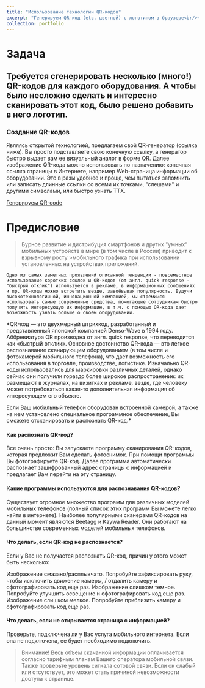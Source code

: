 ```yaml
---
title: "Использование технологии QR-кодов"
excerpt: "Генерируем QR-код (etc. цветной) с логотипом в браузере<br/><img src='/images/qr-code.png'>"
collection: portfolio
---
```


# Задача

## Требуется сгенерировать несколько (много!) QR-кодов для каждого оборудования. А чтобы было несложно сделать и интересно сканировать этот код, было решено добавить в него логотип. 

### Создание QR-кодов 

Являясь открытой технологией, предлагаем свой QR-генератор (ссылка ниже). Вы просто подставляете свою конечную ссылку, а генератор быстро выдает вам ее визуальный аналог в форме QR. Далее изображение QR-кода можно использовать по назначению: конечная ссылка страницы в Интернете, например Web-страница информации об оборудовании. Это в разы удобнее и проще, чем пытаться запомнить или записать длинные ссылки со всеми их точками, "слешами" и другими символами, или быстро узнать ТТХ. 

[Генерируем QR-code](https://rubmu.github.io/qrcode "QR код")

Предисловие
======

>Бурное развитие и дистрибуция смартфонов и других "умных" мобильных устройств в мире (в том числе в России) приводит к взрывному росту >мобильного трафика при использовании установленных на устройствах приложений.

`Одно из самых заметных проявлений описанной тенденции - повсеместное использование коротких ссылок и QR-кодов (от англ. quick response - "быстрый отклик") используется в рекламе, в информационных сообщениях и пр. QR-коды можно встретить везде, завоёвывая популярность. Будучи высокотехнологичной, инновационной компанией, мы стремимся использовать самые современные средства, помогающие сотрудникам быстро получить интересующую их информацию, в т.ч. с помощью QR-кода дает возможность узнать больше о своем оборудовании.`

*QR-код — это двухмерный штрихкод, разработанный и представленный японской компанией Denso-Wave в 1994 году. Аббревиатура QR производна от англ. quick response, что переводится как «быстрый отклик». Основное достоинство QR-кода — это легкое распознавание сканирующим оборудованием (в том числе и фотокамерой мобильного телефона), что дает возможность его использования в торговле, производстве, логистике. Изначально QR-коды использовались для маркировки различных деталей, однако сейчас они получили гораздо более широкое распространение: их размещают в журналах, на визитках и рекламе, везде, где человеку может потребоваться какая-то дополнительная информация об интересующем его объекте.

Если Ваш мобильный телефон оборудован встроенной камерой, а также на нем установлено специальное программное обеспечение, Вы сможете отсканировать и распознать QR-код.*

#### Как распознать QR-код?

Все очень просто: Вы запускаете программу сканирования QR-кодов, которая предложит Вам сделать фотоснимок. При помощи программы Вы фотографируете QR-код. Далее программа автоматически распознает зашифрованный адрес страницы с информацией и предлагает Вам перейти на эту страницу.

 

#### Какие программы используются для распознавания QR-кодов?

Существует огромное множество программ для различных моделей мобильных телефонов (полный список этих программ Вы можете легко найти в интернете). Наиболее популярными сканерами QR-кодов на данный момент являются Beetagg и Kaywa Reader. Они работают на большинстве современных моделей мобильных телефонов.

 

#### Что делать, если QR-код не распознается?

Если у Вас не получается распознать QR-код, причин у этого может быть несколько:

Изображение смазано/расплывчато. Попробуйте зафиксировать руку, чтобы исключить движение камеры, / отдалить камеру и сфотографировать код еще раз.
Изображение слишком темное. Попробуйте улучшить освещение и сфотографировать код еще раз.
Изображение слишком мелкое. Попробуйте приблизить камеру и сфотографировать код еще раз.
 

#### Что делать, если не открывается страница с информацией?

Проверьте, подключена ли у Вас услуга мобильного интернета. Если она не подключена, ее будет необходимо подключить.
>Внимание! Весь объем скачанной информации оплачивается согласно тарифным планам Вашего оператора мобильной связи.
Также проверьте уровень сигнала сотовой связи. Если он слабый или отсутствует, это может стать причиной невозможности доступа к странице.
